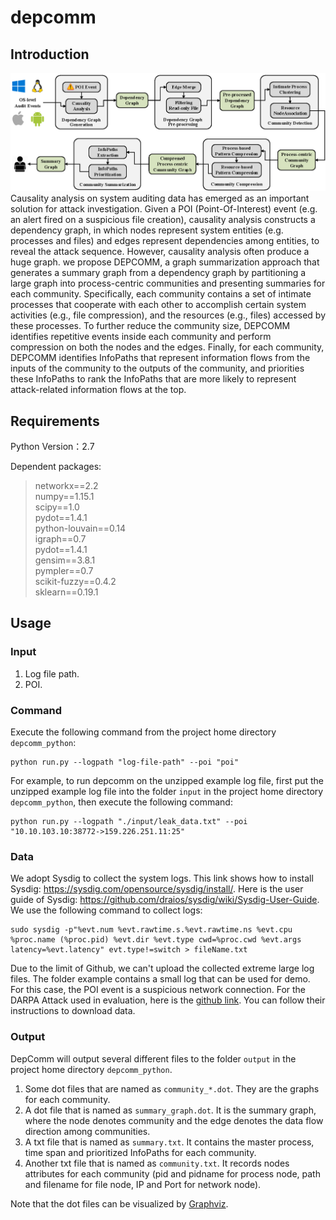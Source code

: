 # depcomm
## Introduction
![Workflow of DepComm](https://github.com/ieeesp2021sub/depcomm/blob/main/DepComm%20overview.png)
Causality analysis on system auditing data has emerged as an important solution for attack investigation.
Given a POI (Point-Of-Interest) event (e.g. an alert fired on a  suspicious file creation), causality analysis constructs a dependency graph, in which nodes represent system entities (e.g. processes and files) and edges represent dependencies among entities, to reveal the attack sequence.
However, causality analysis often produce a huge graph.
we propose DEPCOMM, a graph summarization approach that generates a summary graph from a dependency graph by partitioning a large graph into process-centric communities and presenting summaries for each community. Specifically, each community contains a set of
intimate processes that cooperate with each other to accomplish
certain system activities (e.g., file compression), and the resources
(e.g., files) accessed by these processes. To further reduce the
community size, DEPCOMM identifies repetitive events inside
each community and perform compression on both the nodes
and the edges. Finally, for each community, DEPCOMM identifies
InfoPaths that represent information flows from the inputs of the
community to the outputs of the community, and priorities these
InfoPaths to rank the InfoPaths that are more likely to represent
attack-related information flows at the top.

## Requirements
Python Version：2.7  

Dependent packages:  
> networkx==2.2  
> numpy==1.15.1  
> scipy==1.0  
> pydot==1.4.1  
> python-louvain==0.14  
> igraph==0.7  
> pydot==1.4.1  
> gensim==3.8.1  
> pympler==0.7  
> scikit-fuzzy==0.4.2  
> sklearn==0.19.1  

## Usage
### Input
1. Log file path.
2. POI.
### Command
Execute the following command from the project home directory ``depcomm_python``:<br/>

	python run.py --logpath "log-file-path" --poi "poi" 

For example, to run depcomm on the unzipped example log file, first put the unzipped example log file into the folder ``input`` in the project home directory ``depcomm_python``, then execute the following command:

    python run.py --logpath "./input/leak_data.txt" --poi "10.10.103.10:38772->159.226.251.11:25"

### Data
We adopt Sysdig to collect the system logs. This link shows how to install Sysdig: https://sysdig.com/opensource/sysdig/install/. Here is the user guide of Sysdig: https://github.com/draios/sysdig/wiki/Sysdig-User-Guide.  
We use the following command to collect logs:<br/>

    sudo sysdig -p"%evt.num %evt.rawtime.s.%evt.rawtime.ns %evt.cpu %proc.name (%proc.pid) %evt.dir %evt.type cwd=%proc.cwd %evt.args latency=%evt.latency" evt.type!=switch > fileName.txt  

Due to the limit of Github, we can't upload the collected extreme large log files.
The folder example contains a small log that can be used for demo.
For this case, the POI event is a suspicious network connection.
For the DARPA Attack used in evaluation, here is the [github link](https://github.com/darpa-i2o/Transparent-Computing). 
You can follow their instructions to download data.  
### Output
DepComm will output several different files to the folder ``output`` in the project home directory ``depcomm_python``.
1. Some dot files that are named as ``community_*.dot``. They are the graphs for each community. 
2. A dot file that is named as ``summary_graph.dot``. It is the summary graph, where the node denotes community and the edge denotes the data flow direction among communities.
3. A txt file that is named as ``summary.txt``. It contains the master process, time span and prioritized InfoPaths for each community.
4. Another txt file that is named as ``community.txt``. It records nodes attributes for each community (pid and pidname for process node, path and filename for file node, IP and Port for network node).  

Note that the dot files can be visualized by [Graphviz](https://github.com/xflr6/graphviz).
